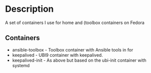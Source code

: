 # Description

A set of containers I use for home and (toolbox containers on Fedora

## Containers

* ansible-toolbox - Toolbox container with Ansible tools in for
* keepalived - UBI9 container with keepalived.
* keepalived-init - As above but based on the ubi-init container with systemd

